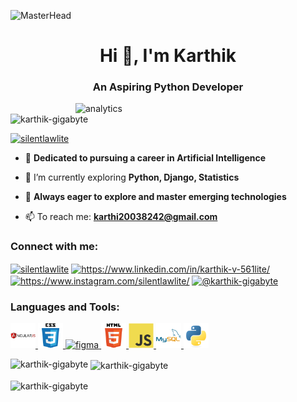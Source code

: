 ![MasterHead](https://iili.io/JU1Yhg4.gif)
<h1 align="center">Hi 👋, I'm Karthik</h1>
<h3 align="center">An Aspiring Python Developer</h3>
<img align="right" alt="analytics" width="400" src="https://iili.io/JU1Fk74.gif">


<p align="left"> <img src="https://komarev.com/ghpvc/?username=karthik-gigabyte&label=Profile%20views&color=0e75b6&style=flat" alt="karthik-gigabyte" /> </p>

<p align="left"> <a href="https://twitter.com/silentlawlite" target="blank"><img src="https://img.shields.io/twitter/follow/silentlawlite?logo=twitter&style=for-the-badge" alt="silentlawlite" /></a> </p>

- 🙌 **Dedicated to pursuing a career in Artificial Intelligence**
  
- 🌱 I’m currently exploring **Python, Django, Statistics**

- 💖 **Always eager to explore and master emerging
technologies**

- 📫 To reach me: **karthi20038242@gmail.com**

<h3 align="left">Connect with me:</h3>
<p align="left">
<a href="https://twitter.com/silentlawlite" target="blank"><img align="center" src="https://raw.githubusercontent.com/rahuldkjain/github-profile-readme-generator/master/src/images/icons/Social/twitter.svg" alt="silentlawlite" height="30" width="40" /></a>
<a href="https://linkedin.com/in/https://www.linkedin.com/in/karthik-v-lite/" target="blank"><img align="center" src="https://raw.githubusercontent.com/rahuldkjain/github-profile-readme-generator/master/src/images/icons/Social/linked-in-alt.svg" alt="https://www.linkedin.com/in/karthik-v-561lite/" height="30" width="40" /></a>
<a href="https://instagram.com/https://www.instagram.com/silentlawlite/" target="blank"><img align="center" src="https://raw.githubusercontent.com/rahuldkjain/github-profile-readme-generator/master/src/images/icons/Social/instagram.svg" alt="https://www.instagram.com/silentlawlite/" height="30" width="40" /></a>
<a href="https://medium.com/@karthik-gigabyte" target="blank"><img align="center" src="https://iili.io/JU1hpG2.png" alt="@karthik-gigabyte" height="40" width="40" /></a>
</p>

<h3 align="left">Languages and Tools:</h3>
<p align="left"> <a href="https://angular.io" target="_blank" rel="noreferrer"> <img src="https://raw.githubusercontent.com/devicons/devicon/master/icons/angularjs/angularjs-original-wordmark.svg" alt="angularjs" width="40" height="40"/> </a> <a href="https://www.w3schools.com/css/" target="_blank" rel="noreferrer"> <img src="https://raw.githubusercontent.com/devicons/devicon/master/icons/css3/css3-original-wordmark.svg" alt="css3" width="40" height="40"/> </a> <a href="https://www.figma.com/" target="_blank" rel="noreferrer"> <img src="https://www.vectorlogo.zone/logos/figma/figma-icon.svg" alt="figma" width="40" height="40"/> </a> <a href="https://www.w3.org/html/" target="_blank" rel="noreferrer"> <img src="https://raw.githubusercontent.com/devicons/devicon/master/icons/html5/html5-original-wordmark.svg" alt="html5" width="40" height="40"/> </a> <a href="https://developer.mozilla.org/en-US/docs/Web/JavaScript" target="_blank" rel="noreferrer"> <img src="https://raw.githubusercontent.com/devicons/devicon/master/icons/javascript/javascript-original.svg" alt="javascript" width="40" height="40"/> </a> <a href="https://www.mysql.com/" target="_blank" rel="noreferrer"> <img src="https://raw.githubusercontent.com/devicons/devicon/master/icons/mysql/mysql-original-wordmark.svg" alt="mysql" width="40" height="40"/> </a> <a href="https://www.python.org" target="_blank" rel="noreferrer"> <img src="https://raw.githubusercontent.com/devicons/devicon/master/icons/python/python-original.svg" alt="python" width="40" height="40"/> </a> </p>

<p><img align="left" src="https://github-readme-stats.vercel.app/api/top-langs?username=karthik-gigabyte&show_icons=true&locale=en&layout=compact" alt="karthik-gigabyte" /></p>

<p>&nbsp;<img align="center" src="https://github-readme-stats.vercel.app/api?username=karthik-gigabyte&show_icons=true&locale=en" alt="karthik-gigabyte" /></p>

<p><img align="center" src="https://github-readme-streak-stats.herokuapp.com/?user=karthik-gigabyte&" alt="karthik-gigabyte" /></p>
